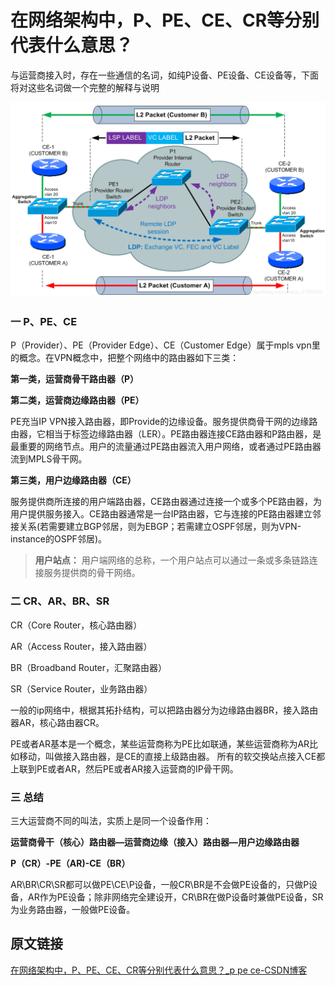 # 在网络架构中，P、PE、CE、CR等分别代表什么意思？



与运营商接入时，存在一些通信的名词，如纯P设备、PE设备、CE设备等，下面将对这些名词做一个完整的解释与说明

![](在网络架构中，P、PE、CE、CR等分别代表什么意思？.assets/edf97a8d9e3a9210a0026f84ab0060b9.png)

### 一 P、PE、CE

 P（Provider）、PE（Provider Edge）、CE（Customer Edge）属于mpls vpn里的概念。在VPN概念中，把整个网络中的路由器如下三类：

**第一类，运营商骨干路由器（P）**

**第二类，运营商边缘路由器（PE）**

 PE充当IP VPN接入路由器，即Provide的边缘设备。服务提供商骨干网的边缘路由器，它相当于标签边缘路由器（LER）。PE路由器连接CE路由器和P路由器，是最重要的网络节点。用户的流量通过PE路由器流入用户网络，或者通过PE路由器流到MPLS骨干网。

**第三类，用户边缘路由器（CE）**

 服务提供商所连接的用户端路由器，CE路由器通过连接一个或多个PE路由器，为用户提供服务接入。CE路由器通常是一台IP路由器，它与连接的PE路由器建立邻接关系(若需要建立BGP邻居，则为EBGP；若需建立OSPF邻居，则为VPN-instance的OSPF邻居)。

> **用户站点：**  用户端网络的总称，一个用户站点可以通过一条或多条链路连接服务提供商的骨干网络。



### 二 CR、AR、BR、SR

CR（Core Router，核心路由器）

AR（Access Router，接入路由器）

BR（Broadband Router，汇聚路由器）

SR（Service Router，业务路由器）

 一般的ip网络中，根据其拓扑结构，可以把路由器分为边缘路由器BR，接入路由器AR，核心路由器CR。

PE或者AR基本是一个概念，某些运营商称为PE比如联通，某些运营商称为AR比如移动，叫做接入路由器，是CE的直接上级路由器。 所有的软交换站点接入CE都上联到PE或者AR，然后PE或者AR接入运营商的IP骨干网。



### 三 总结

 三大运营商不同的叫法，实质上是同一个设备作用：

**运营商骨干（核心）路由器—运营商边缘（接入）路由器—用户边缘路由器**

**P（CR）-PE（AR)-CE（BR）**

AR\\BR\\CR\\SR都可以做PE\\CE\\P设备，一般CR\\BR是不会做PE设备的，只做P设备，AR作为PE设备；除非网络完全建设开，CR\\BR在做P设备时兼做PE设备，SR为业务路由器，一般做PE设备。



## 原文链接

[在网络架构中，P、PE、CE、CR等分别代表什么意思？_p pe ce-CSDN博客](https://blog.csdn.net/qq_41959899/article/details/107594000)